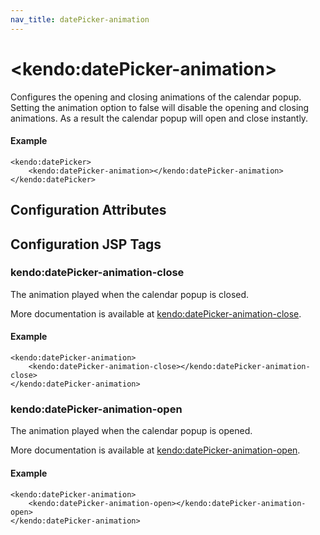 ```yaml
---
nav_title: datePicker-animation
---
```


# \<kendo:datePicker-animation\>

Configures the opening and closing animations of the calendar popup. Setting the animation option to false will disable the opening and closing animations. As a result the calendar popup will open and close instantly.

#### Example
    <kendo:datePicker>
        <kendo:datePicker-animation></kendo:datePicker-animation>
    </kendo:datePicker>

## Configuration Attributes


##  Configuration JSP Tags

### kendo:datePicker-animation-close

The animation played when the calendar popup is closed.

More documentation is available at [kendo:datePicker-animation-close](/api/wrappers/jsp/datepicker/animation-close).

#### Example

    <kendo:datePicker-animation>
        <kendo:datePicker-animation-close></kendo:datePicker-animation-close>
    </kendo:datePicker-animation>

### kendo:datePicker-animation-open

The animation played when the calendar popup is opened.

More documentation is available at [kendo:datePicker-animation-open](/api/wrappers/jsp/datepicker/animation-open).

#### Example

    <kendo:datePicker-animation>
        <kendo:datePicker-animation-open></kendo:datePicker-animation-open>
    </kendo:datePicker-animation>

